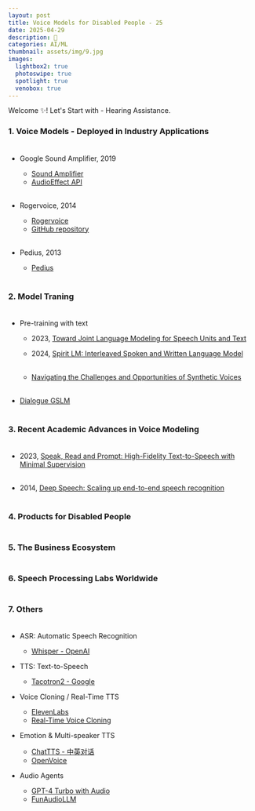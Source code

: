 ```yaml
---
layout: post
title: Voice Models for Disabled People - 25
date: 2025-04-29
description: 🥥
categories: AI/ML
thumbnail: assets/img/9.jpg
images:
  lightbox2: true
  photoswipe: true
  spotlight: true
  venobox: true
---
```


Welcome ✨! Let's Start with - Hearing Assistance.  






### **1. Voice Models - Deployed in Industry Applications**<br><br>

- Google Sound Amplifier, 2019
  - [Sound Amplifier](https://play.google.com/store/apps/details?id=com.google.android.accessibility.soundamplifier)
  - [AudioEffect API](https://developer.android.com/reference/android/media/audiofx/AudioEffect)<br><br>
 
- Rogervoice, 2014
  - [Rogervoice](https://rogervoice.com/)
  - [GitHub repository](https://github.com/rogervoice)<br><br>

- Pedius, 2013
  - [Pedius](https://www.pedius.org/zh/zhuye/)<br><br>



### **2. Model Traning**<br><br>

- Pre-training with text
  - 2023, [Toward Joint Language Modeling for Speech Units and Text](https://arxiv.org/abs/2310.08715)
  - 2024, [Spirit LM: Interleaved Spoken and Written Language Model](https://arxiv.org/abs/2402.05755)<br><br>
 
  - [Navigating the Challenges and Opportunities of Synthetic Voices](https://openai.com/index/navigating-the-challenges-and-opportunities-of-synthetic-voices/)<br><br>
  

- [Dialogue GSLM](https://arxiv.org/abs/2203.16502)<br><br>





### **3. Recent Academic Advances in Voice Modeling**<br><br>

- 2023, [Speak, Read and Prompt: High-Fidelity Text-to-Speech with Minimal Supervision](https://direct.mit.edu/tacl/article/doi/10.1162/tacl_a_00618/118854)<br><br>

- 2014, [Deep Speech: Scaling up end-to-end speech recognition](https://arxiv.org/abs/1412.5567)<br><br>





### 4. **Products for Disabled People**<br><br>







### **5. The Business Ecosystem**<br><br>







### **6. Speech Processing Labs Worldwide**<br><br>







### **7. Others**<br><br>

- ASR: Automatic Speech Recognition
  - [Whisper - OpenAI](https://github.com/openai/whisper)


- TTS: Text-to-Speech
  - [Tacotron2 - Google](https://github.com/Rayhane-mamah/Tacotron-2)


- Voice Cloning / Real-Time TTS
  - [ElevenLabs](https://elevenlabs.io/)
  - [Real-Time Voice Cloning](https://github.com/CorentinJ/Real-Time-Voice-Cloning)


- Emotion & Multi-speaker TTS
  - [ChatTTS - 中英对话](https://github.com/2noise/ChatTTS)
  - [OpenVoice](https://github.com/myshell-ai/OpenVoice)

- Audio Agents
  - [GPT-4 Turbo with Audio](https://openai.com/gpt-4-turbo/)
  - [FunAudioLLM](https://github.com/FunAudioLLM)  








